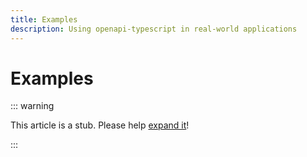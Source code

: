 ```yaml
---
title: Examples
description: Using openapi-typescript in real-world applications
---
```


# Examples

::: warning

This article is a stub. Please help [expand it](https://github.com/drwpow/openapi-typescript/tree/main/docs/zh/)!

:::
